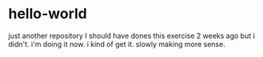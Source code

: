 # hello-world
just another repository 
I should have dones this exercise 2 weeks ago but i didn't. i'm doing it now. i kind of get it. slowly making more sense. 
